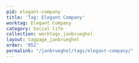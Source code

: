 ```yaml
---
pid: elegant-company
title: 'Tag: Elegant Company'
worktag: Elegant Company
category: Social life
collection: worktags_janbrueghel
layout: tagpage_janbrueghel
order: '052'
permalink: "/janbrueghel/tags/elegant-company/"
---
```

